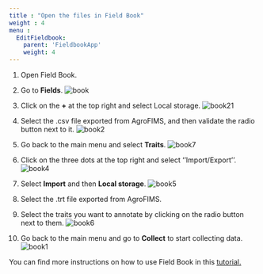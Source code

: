 ```yaml
---
title : "Open the files in Field Book"
weight : 4
menu :
  EditFieldbook:
    parent: 'FieldbookApp'
    weight: 4
---
```


1.	Open Field Book.
2.	Go to **Fields**.
![book](https://agrofims.github.io/helpdocs/images/book.png)

3.	Click on the **+** at the top right and select Local storage.
![book21](https://agrofims.github.io/helpdocs/images/book21.png)

4.	Select the .csv file exported from AgroFIMS, and then validate the radio button next to it.
![book2](https://agrofims.github.io/helpdocs/images/book2.png)

5.	Go back to the main menu and select **Traits**.
![book7](https://agrofims.github.io/helpdocs/images/book7.png)

6.	Click on the three dots at the top right and select ‘’Import/Export’’.
![book4](https://agrofims.github.io/helpdocs/images/book4.png)

7.	Select **Import** and then **Local storage**.
![book5](https://agrofims.github.io/helpdocs/images/book5.png)

8.	Select the .trt file exported from AgroFIMS.

9.	Select the traits you want to annotate by clicking on the radio button next to them.
![book6](https://agrofims.github.io/helpdocs/images/book6.png)

10.	Go back to the main menu and go to **Collect** to start collecting data. 
![book1](https://agrofims.github.io/helpdocs/images/book1.png)

You can find more instructions on how to use Field Book in this <a href="https://excellenceinbreeding.org/sites/default/files/manual/field_book_manual_v3.pdf" target="_blank"> tutorial.</a>

